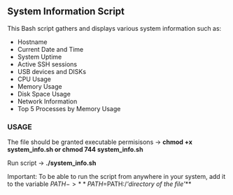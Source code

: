 ## System Information Script

This Bash script gathers and displays various system information such as:

* Hostname
* Current Date and Time
* System Uptime
* Active SSH sessions
* USB devices and DISKs
* CPU Usage
* Memory Usage
* Disk Space Usage
* Network Information
* Top 5 Processes by Memory Usage

### USAGE

The file should be granted executable permisisons -> **chmod +x system_info.sh or chmod 744 system_info.sh**

Run script -> **./system_info.sh**

Important: To be able to run the script from anywhere in your system, add it to the variable $PATH -> **PATH=$PATH:/_'directory of the file'_**
